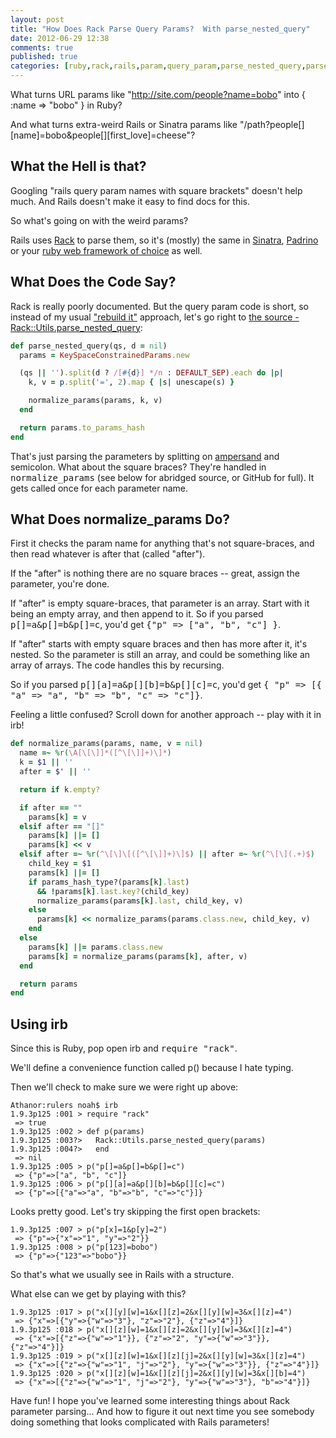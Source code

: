 ```yaml
---
layout: post
title: "How Does Rack Parse Query Params?  With parse_nested_query"
date: 2012-06-29 12:38
comments: true
published: true
categories: [ruby,rack,rails,param,query_param,parse_nested_query,parse_query_params]
---
```

What turns URL params like "http://site.com/people?name=bobo" into { :name => "bobo" } in Ruby?

And what turns extra-weird Rails or Sinatra params like "/path?people[][name]=bobo&people[][first_love]=cheese"?

<h2>What the Hell is that?</h2>

Googling "rails query param names with square brackets" doesn't help much.  And Rails doesn't make it easy to find docs for this.

So what's going on with the weird params?

Rails uses <a href="http://rack.github.com">Rack</a> to parse them, so it's (mostly) the same in <a href="http://sinatrarb.com">Sinatra</a>, <a href="http://padrinorb.com">Padrino</a> or your <a href="http://rebuilding-rails.com">ruby web framework of choice</a> as well.

<h2> What Does the Code Say? </h2>

Rack is really poorly documented.  But the query param code is short, so instead of my usual <a href="http://rebuilding-rails.com">&quot;rebuild it&quot;</a> approach, let's go right to <a href="https://github.com/rack/rack/blob/master/lib/rack/utils.rb">the source - Rack::Utils.parse_nested_query</a>:

``` ruby
def parse_nested_query(qs, d = nil)
  params = KeySpaceConstrainedParams.new

  (qs || '').split(d ? /[#{d}] */n : DEFAULT_SEP).each do |p|
    k, v = p.split('=', 2).map { |s| unescape(s) }

    normalize_params(params, k, v)
  end

  return params.to_params_hash
end
```

That's just parsing the parameters by splitting on <a href="http://en.wikipedia.org/wiki/Ampersand">ampersand</a> and semicolon.  What about the square braces?  They're handled in <tt>normalize_params</tt> (see below for abridged source, or GitHub for full).  It gets called once for each parameter name.

<h2> What Does normalize_params Do? </h2>

First it checks the param name for anything that's not square-braces, and then read whatever is after that (called "after").

If the "after" is nothing there are no square braces -- great, assign the parameter, you're done.

If "after" is empty square-braces, that parameter is an array.  Start with it being an empty array, and then append to it.  So if you parsed <tt>p[]=a&amp;p[]=b&amp;p[]=c</tt>, you'd get <tt>{&quot;p&quot; =&gt; [&quot;a&quot;, &quot;b&quot;, &quot;c&quot;] }</tt>.

If "after" starts with empty square braces and then has more after it, it's nested.  So the parameter is still an array, and could be something like an array of arrays.  The code handles this by recursing.

So if you parsed <tt>p[][a]=a&amp;p[][b]=b&amp;p[][c]=c</tt>, you'd get <tt> { &quot;p&quot; =&gt; [{ &quot;a&quot; =&gt; &quot;a&quot;, &quot;b&quot; =&gt; &quot;b&quot;, &quot;c&quot; =&gt; &quot;c&quot;]}</tt>.

Feeling a little confused?  Scroll down for another approach -- play with it in irb!

~~~ ruby
def normalize_params(params, name, v = nil)
  name =~ %r(\A[\[\]]*([^\[\]]+)\]*)
  k = $1 || ''
  after = $' || ''

  return if k.empty?

  if after == ""
    params[k] = v
  elsif after == "[]"
    params[k] ||= []
    params[k] << v
  elsif after =~ %r(^\[\]\[([^\[\]]+)\]$) || after =~ %r(^\[\](.+)$)
    child_key = $1
    params[k] ||= []
    if params_hash_type?(params[k].last)
      && !params[k].last.key?(child_key)
      normalize_params(params[k].last, child_key, v)
    else
      params[k] << normalize_params(params.class.new, child_key, v)
    end
  else
    params[k] ||= params.class.new
    params[k] = normalize_params(params[k], after, v)
  end

  return params
end
~~~

<h2> Using irb </h2>

Since this is Ruby, pop open irb and <tt>require "rack"</tt>.

We'll define a convenience function called p() because I hate typing.

Then we'll check to make sure we were right up above:

```
Athanor:rulers noah$ irb
1.9.3p125 :001 > require "rack"
 => true 
1.9.3p125 :002 > def p(params)
1.9.3p125 :003?>   Rack::Utils.parse_nested_query(params)
1.9.3p125 :004?>   end
 => nil 
1.9.3p125 :005 > p("p[]=a&p[]=b&p[]=c")
 => {"p"=>["a", "b", "c"]} 
1.9.3p125 :006 > p("p[][a]=a&p[][b]=b&p[][c]=c")
 => {"p"=>[{"a"=>"a", "b"=>"b", "c"=>"c"}]}
```

Looks pretty good.  Let's try skipping the first open brackets:

```
1.9.3p125 :007 > p("p[x]=1&p[y]=2")
 => {"p"=>{"x"=>"1", "y"=>"2"}} 
1.9.3p125 :008 > p("p[123]=bobo")
 => {"p"=>{"123"=>"bobo"}} 
```

So that's what we usually see in Rails with a structure.

What else can we get by playing with this?

```
1.9.3p125 :017 > p("x[][y][w]=1&x[][z]=2&x[][y][w]=3&x[][z]=4")
 => {"x"=>[{"y"=>{"w"=>"3"}, "z"=>"2"}, {"z"=>"4"}]} 
1.9.3p125 :018 > p("x[][z][w]=1&x[][z]=2&x[][y][w]=3&x[][z]=4")
 => {"x"=>[{"z"=>{"w"=>"1"}}, {"z"=>"2", "y"=>{"w"=>"3"}}, {"z"=>"4"}]} 
1.9.3p125 :019 > p("x[][z][w]=1&x[][z][j]=2&x[][y][w]=3&x[][z]=4")
 => {"x"=>[{"z"=>{"w"=>"1", "j"=>"2"}, "y"=>{"w"=>"3"}}, {"z"=>"4"}]} 
1.9.3p125 :020 > p("x[][z][w]=1&x[][z][j]=2&x[][y][w]=3&x[][b]=4")
 => {"x"=>[{"z"=>{"w"=>"1", "j"=>"2"}, "y"=>{"w"=>"3"}, "b"=>"4"}]} 
```

Have fun!  I hope you've learned some interesting things about Rack parameter parsing...  And how to figure it out next time you see somebody doing something that looks complicated with Rails parameters!
